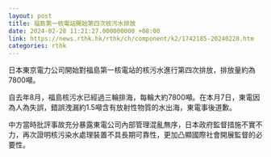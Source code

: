 ```yaml
---
layout: post
title: 福島第一核電站開始第四次核污水排放
date: 2024-02-28 11:21:27.000000000 +08:00
link: https://news.rthk.hk/rthk/ch/component/k2/1742185-20240228.htm
categories: rthk
---
```


日本東京電力公司開始對福島第一核電站的核污水進行第四次排放，排放量約為7800噸。

自去年8月，福島核污水已經過三輪排海，每輪大約7800噸。在本月7日，東電因為人為失誤，錯誤洩漏約1.5噸含有放射性物質的水出海，東電事後道歉。

中方當時批評事故充分暴露東電公司內部管理混亂無序，日本政府監督措施不實不力，再次證明核污染水處理裝置不具長期可靠性，更加凸顯國際社會開展監督的必要性。
